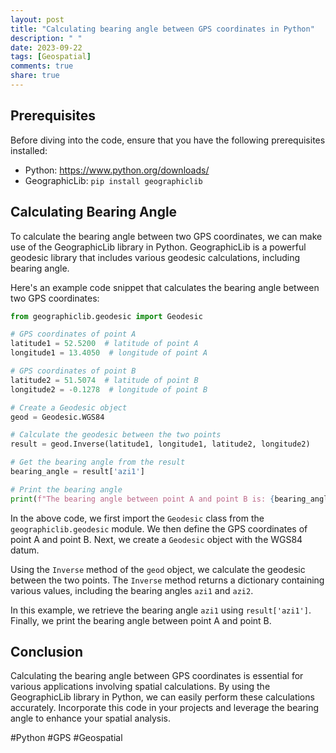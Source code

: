 ```yaml
---
layout: post
title: "Calculating bearing angle between GPS coordinates in Python"
description: " "
date: 2023-09-22
tags: [Geospatial]
comments: true
share: true
---
```


## Prerequisites
Before diving into the code, ensure that you have the following prerequisites installed:

- Python: https://www.python.org/downloads/
- GeographicLib: `pip install geographiclib`

## Calculating Bearing Angle
To calculate the bearing angle between two GPS coordinates, we can make use of the GeographicLib library in Python. GeographicLib is a powerful geodesic library that includes various geodesic calculations, including bearing angle.

Here's an example code snippet that calculates the bearing angle between two GPS coordinates:

```python
from geographiclib.geodesic import Geodesic

# GPS coordinates of point A
latitude1 = 52.5200  # latitude of point A
longitude1 = 13.4050  # longitude of point A

# GPS coordinates of point B
latitude2 = 51.5074  # latitude of point B
longitude2 = -0.1278  # longitude of point B

# Create a Geodesic object
geod = Geodesic.WGS84

# Calculate the geodesic between the two points
result = geod.Inverse(latitude1, longitude1, latitude2, longitude2)

# Get the bearing angle from the result
bearing_angle = result['azi1']

# Print the bearing angle
print(f"The bearing angle between point A and point B is: {bearing_angle} degrees")
```

In the above code, we first import the `Geodesic` class from the `geographiclib.geodesic` module. We then define the GPS coordinates of point A and point B. Next, we create a `Geodesic` object with the WGS84 datum.

Using the `Inverse` method of the `geod` object, we calculate the geodesic between the two points. The `Inverse` method returns a dictionary containing various values, including the bearing angles `azi1` and `azi2`.

In this example, we retrieve the bearing angle `azi1` using `result['azi1']`. Finally, we print the bearing angle between point A and point B.

## Conclusion
Calculating the bearing angle between GPS coordinates is essential for various applications involving spatial calculations. By using the GeographicLib library in Python, we can easily perform these calculations accurately. Incorporate this code in your projects and leverage the bearing angle to enhance your spatial analysis.

#Python #GPS #Geospatial